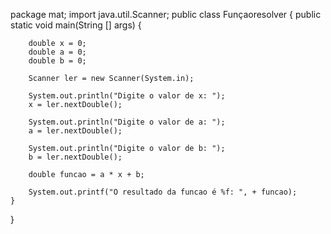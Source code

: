 


package mat;
import java.util.Scanner;
public class Funçaoresolver {
	public static void main(String [] args) {
		
		double x = 0;
		double a = 0;
		double b = 0;
		
		Scanner ler = new Scanner(System.in);
		
		System.out.println("Digite o valor de x: ");
		x = ler.nextDouble();
		
		System.out.println("Digite o valor de a: ");
		a = ler.nextDouble();
		
		System.out.println("Digite o valor de b: ");
		b = ler.nextDouble();
		
		double funcao = a * x + b;
		
		System.out.printf("O resultado da funcao é %f: ", + funcao);	
	}	
}
